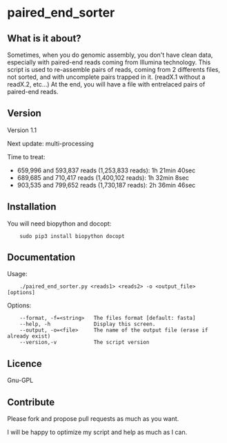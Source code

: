 # paired_end_sorter
## What is it about?
Sometimes, when you do genomic assembly, you don't have clean data, especially with paired-end reads coming from 
Illumina technology. This script is used to re-assemble pairs of reads, coming from 2 differents files, not sorted, and 
with uncomplete pairs trapped in it. (readX.1 without a readX.2, etc...)
At the end, you will have a file with entrelaced pairs of paired-end reads.

## Version
Version 1.1

Next update: multi-processing

Time to treat:
- 659,996 and 593,837 reads (1,253,833 reads): 1h 21min 40sec
- 689,685 and 710,417 reads (1,400,102 reads): 1h 32min 8sec
- 903,535 and 799,652 reads (1,730,187 reads): 2h 36min 46sec

## Installation
You will need biopython and docopt:

        sudo pip3 install biopython docopt

## Documentation
Usage:

        ./paired_end_sorter.py <reads1> <reads2> -o <output_file> [options]

Options:

        --format, -f=<string>   The files format [default: fasta]
        --help, -h              Display this screen.
        --output, -o=<file>     The name of the output file (erase if already exist)
        --version,-v            The script version

## Licence
Gnu-GPL

## Contribute
Please fork and propose pull requests as much as you want.

I will be happy to optimize my script and help as much as I can.
